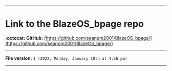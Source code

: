 
***

# Link to the BlazeOS_bpage repo

**:octocat:** **GitHub:** [https://github.com/seanpm2001/BlazeOS_bpage/](https://github.com/seanpm2001/BlazeOS_bpage/)

***

**File version:** `1 (2022, Monday, January 10th at 4:56 pm)`

***

